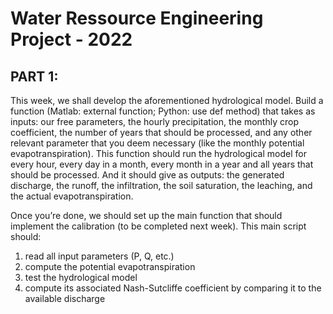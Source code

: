 # Water Ressource Engineering Project - 2022

## PART 1: 
This week, we shall develop the aforementioned hydrological model.
Build a function (Matlab: external function; Python: use def method) that takes as inputs: our free parameters, the hourly precipitation, the monthly crop coefficient, the number of years that should be processed, and any other relevant parameter that you deem necessary (like the monthly potential evapotranspiration). 
This function should run the hydrological model for every hour, every day in a month, every month in a year and all years that should be processed.
And it should give as outputs: the generated discharge, the runoff, the infiltration, the soil saturation, the leaching, and the actual evapotranspiration.

Once you’re done, we should set up the main function that should implement the calibration (to be completed next week). This main script should:
1. read all input parameters (P, Q, etc.)
2. compute the potential evapotranspiration
3. test the hydrological model
4. compute its associated Nash-Sutcliffe coefficient by comparing it to the available discharge
